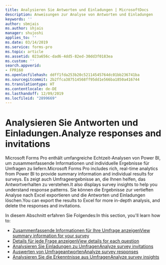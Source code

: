 ```yaml
---
title: Analysieren Sie Antworten und Einladungen | MicrosoftDocs
description: Anweisungen zur Analyse von Antworten und Einladungen
keywords: ''
author: sbmjais
ms.author: shjais
manager: shujoshi
applies_to: ''
ms.date: 03/14/2019
ms.service: forms-pro
ms.topic: article
ms.assetid: 023a656c-dad6-4dd5-82ed-30dd3f0183ea
ms.custom: ''
search.appverid:
- FPR160
ms.openlocfilehash: ddff1fda253b20c52114545764dc01bb236741ba
ms.sourcegitcommit: 2b2ffca387514568ff95dd1e566ba1850a416744
ms.translationtype: HT
ms.contentlocale: de-DE
ms.lasthandoff: 12/09/2019
ms.locfileid: "2899669"
---
```

# <a name="analyze-responses-and-invitations"></a><span data-ttu-id="25ea6-103">Analysieren Sie Antworten und Einladungen.</span><span class="sxs-lookup"><span data-stu-id="25ea6-103">Analyze responses and invitations</span></span>

<span data-ttu-id="25ea6-104">Microsoft Forms Pro enthält umfangreiche Echtzeit-Analysen von Power BI, um zusammenfassende Informationen und individuelle Ergebnisse für Umfragen zu liefern.</span><span class="sxs-lookup"><span data-stu-id="25ea6-104">Microsoft Forms Pro includes rich, real-time analytics from Power BI to provide summary information and individual results for surveys.</span></span> <span data-ttu-id="25ea6-105">Es zeigt auch Umfrageergebnisse an, die Ihnen helfen, das Antwortverhalten zu verstehen.</span><span class="sxs-lookup"><span data-stu-id="25ea6-105">It also displays survey insights to help you understand response patterns.</span></span> <span data-ttu-id="25ea6-106">Sie können die Ergebnisse zur vertieften Analyse nach Excel exportieren und die Antworten und Einladungen löschen.</span><span class="sxs-lookup"><span data-stu-id="25ea6-106">You can export the results to Excel for more in-depth analysis, and delete the responses and invitations.</span></span>

<span data-ttu-id="25ea6-107">In diesem Abschnitt erfahren Sie Folgendes:</span><span class="sxs-lookup"><span data-stu-id="25ea6-107">In this section, you'll learn how to:</span></span>

- [<span data-ttu-id="25ea6-108">Zusammenfassende Informationen für Ihre Umfrage anzeigen</span><span class="sxs-lookup"><span data-stu-id="25ea6-108">View summary information for your survey</span></span>](view-summary-information.md)  
- [<span data-ttu-id="25ea6-109">Details für jede Frage anzeigen</span><span class="sxs-lookup"><span data-stu-id="25ea6-109">View details for each question</span></span>](view-details-each-question.md)  
- [<span data-ttu-id="25ea6-110">Analysieren Sie Einladungen zu Umfragen</span><span class="sxs-lookup"><span data-stu-id="25ea6-110">Analyze survey invitations</span></span>](analyze-survey-invitations.md)  
- [<span data-ttu-id="25ea6-111">Auswerten von Umfrageantworten</span><span class="sxs-lookup"><span data-stu-id="25ea6-111">Analyze survey responses</span></span>](analyze-survey-responses.md)  
- [<span data-ttu-id="25ea6-112">Analysieren Sie die Erkenntnisse aus Umfragen</span><span class="sxs-lookup"><span data-stu-id="25ea6-112">Analyze survey insights</span></span>](analyze-survey-insights.md) 
